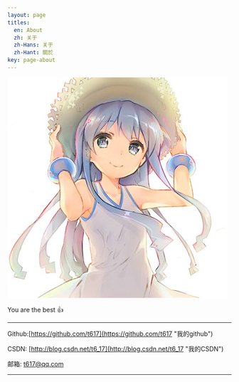 ```yaml
---
layout: page
titles:
  en: About
  zh: 关于
  zh-Hans: 关于
  zh-Hant: 關於
key: page-about
---
```


![t617](assets/images/img/logo.jpg)

You are the best :+1:

---
Github:[https://github.com/t617](https://github.com/t617 "我的github")

CSDN:  [http://blog.csdn.net/t6_17](http://blog.csdn.net/t6_17 "我的CSDN")

邮箱:  <a href="mailto:t617@qq.com">t617@qq.com</a>

---